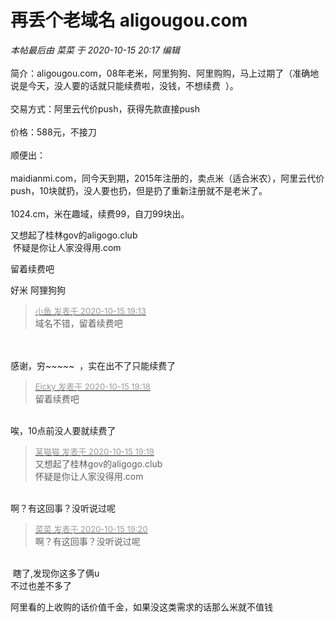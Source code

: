 # 再丢个老域名 aligougou.com


<i class="pstatus"> 本帖最后由 菜菜 于 2020-10-15 20:17 编辑 </i><br />
<br />
简介：aligougou.com，08年老米，阿里狗狗、阿里购购，马上过期了（准确地说是今天，没人要的话就只能续费啦，没钱，不想续费 <img src="static/image/smiley/yct/002.gif" smilieid="30" border="0" alt="" /> ）。<br />
<br />
交易方式：阿里云代价push，获得先款直接push<br />
<br />
价格：588元，不接刀 <br />
<br />
顺便出：<br />
<br />
maidianmi.com，同今天到期，2015年注册的，卖点米（适合米农），阿里云代价push，10块就扔，没人要也扔，但是扔了重新注册就不是老米了。<img src="static/image/smiley/default/lol.gif" smilieid="12" border="0" alt="" />&nbsp; &nbsp; <img src="static/image/smiley/default/lol.gif" smilieid="12" border="0" alt="" /> <br />
<br />
1024.cm，米在趣域，续费99，自刀99块出。

又想起了桂林gov的aligogo.club<br />
<img src="static/image/smiley/yct/010.gif" smilieid="41" border="0" alt="" /> 怀疑是你让人家没得用.com

留着续费吧

好米 阿狸狗狗 

<div class="quote"><blockquote><font size="2"><a href="https://www.hostloc.com/forum.php?mod=redirect&amp;goto=findpost&amp;pid=9305789&amp;ptid=754703" target="_blank"><font color="#999999">小鱼 发表于 2020-10-15 19:13</font></a></font><br />
域名不错，留着续费吧</blockquote></div><br />
<br />
感谢，穷~~~~~ <img src="static/image/smiley/yct/009.gif" smilieid="44" border="0" alt="" /> ，实在出不了只能续费了&nbsp;&nbsp;

<div class="quote"><blockquote><font size="2"><a href="https://www.hostloc.com/forum.php?mod=redirect&amp;goto=findpost&amp;pid=9305809&amp;ptid=754703" target="_blank"><font color="#999999">Eicky 发表于 2020-10-15 19:18</font></a></font><br />
留着续费吧</blockquote></div><br />
唉，10点前没人要就续费了

<div class="quote"><blockquote><font size="2"><a href="https://www.hostloc.com/forum.php?mod=redirect&amp;goto=findpost&amp;pid=9305812&amp;ptid=754703" target="_blank"><font color="#999999">某猫猫 发表于 2020-10-15 19:19</font></a></font><br />
又想起了桂林gov的aligogo.club<br />
 怀疑是你让人家没得用.com</blockquote></div><br />
啊？有这回事？没听说过呢 <img src="static/image/smiley/default/lol.gif" smilieid="12" border="0" alt="" />

<div class="quote"><blockquote><font size="2"><a href="https://www.hostloc.com/forum.php?mod=redirect&amp;goto=findpost&amp;pid=9305819&amp;ptid=754703" target="_blank"><font color="#999999">菜菜 发表于 2020-10-15 19:20</font></a></font><br />
啊？有这回事？没听说过呢</blockquote></div><br />
<img src="static/image/smiley/yct/009.gif" smilieid="44" border="0" alt="" /> 瞎了,发现你这多了俩u<br />
不过也差不多了<img src="static/image/smiley/yct/005.gif" smilieid="35" border="0" alt="" />

阿里看的上收购的话价值千金，如果没这类需求的话那么米就不值钱
